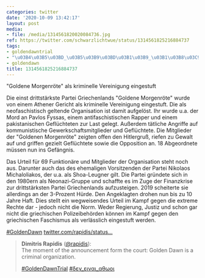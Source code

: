 ```yaml
---
categories: twitter
date: '2020-10-09 13:42:17'
layout: post
media:
- file: /media/1314561820020084736.jpg
ref: https://twitter.com/schwarzlichtwue/status/1314561825216884737
tags:
- goldendawntrial
- "\u03B4\u03B5\u03BD_\u03B5\u03B9\u03BD\u03B1\u03B9_\u03B1\u03B8\u03C9\u03BF\u03B9"
- goldendawn
title: 1314561825216884737
---
```

"Goldene Morgenröte" als kriminelle Vereinigung eingestuft



Die einst drittstärkste Partei Griechenlands "Goldene Morgenröte" wurde von einem Athener Gericht als kriminelle Vereinigung eingestuft. Die als neofaschistisch geltende Organisation ist damit aufgelöst. 
Ihr wurde u.a. der Mord an Pavlos Fyssas, einem antifaschistischen Rapper und einem pakistanischen Geflüchteten zur Last gelegt. Außerdem tätliche Angriffe auf kommunistische Gewerkschaftsmitglieder und Geflüchtete.
Die Mitglieder der "Goldenen Morgenröte" zeigten offen den Hitlergruß, riefen zu Gewalt auf und griffen gezielt Geflüchtete sowie die Opposition an.
18 Abgeordnete müssen nun ins Gefängnis.

Das Urteil für 69 Funktionäre und Mitglieder der Organisation steht noch aus. Darunter auch das des ehemaligen Vorsitzenden der Partei Nikolaos Michaloliakos, der u.a. als Shoa-Leugner gilt.
Die Partei gründete sich in den 1980ern als Neonazi-Gruppe und schaffte es im Zuge der Finanzkrise zur drittstärksten Partei Griechenlands aufzusteigen. 2019 scheiterte sie allerdings an der 3-Prozent Hürde. Den Angeklagten drohen nun bis zu 10 Jahre Haft.
Dies stellt ein wegweisendes Urteil im Kampf gegen die extreme Rechte dar - jedoch nicht die Norm. Weder Regierung, Justiz und schon gar nicht die griechischen Polizeibehörden können im Kampf gegen den griechischen Faschismus als verlässlich eingestuft werden.

[#GoldenDawn](/t/goldendawn)
[twitter.com/rapidis/status…](https://twitter.com/rapidis/status/1313773807786758144?s=19)
> <b>Dimitris Rapidis</b> ([@rapidis](https://twitter.com/rapidis)):  
>The moment of the announcement form the court: Golden Dawn is a criminal organization.  
>  
>[#GoldenDawnTrial](/t/goldendawntrial) [#δεν_ειναι_αθωοι](/t/δεν_ειναι_αθωοι)   
>  
>  

